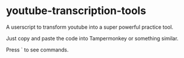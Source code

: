 # youtube-transcription-tools
A userscript to transform youtube into a super powerful practice tool. 

Just copy and paste the code into Tampermonkey or something similar.

Press \` to see commands. 
